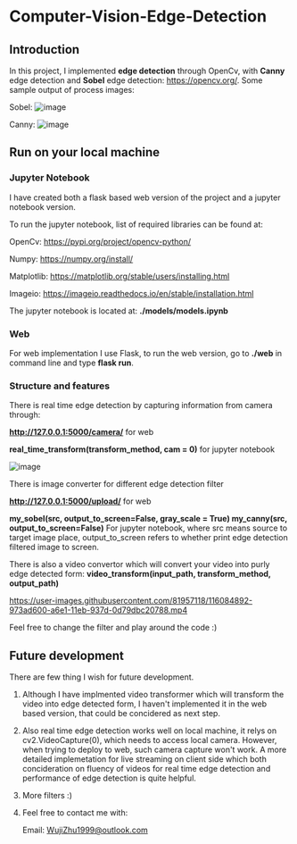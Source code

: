 # Computer-Vision-Edge-Detection

## Introduction
In this project, I implemented **edge detection** through OpenCv, with **Canny** edge detection and **Sobel** edge detection: https://opencv.org/. 
Some sample output of process images:
  
  Sobel:
![image](https://user-images.githubusercontent.com/81957118/116080464-74f28980-a6dc-11eb-9fc2-c780883ed4b9.png)

  Canny:
![image](https://user-images.githubusercontent.com/81957118/116080916-f518ef00-a6dc-11eb-90cd-4e9f3d7945d7.png)

## Run on your local machine
### Jupyter Notebook
I have created both a flask based web version of the project and a jupyter notebook version.

To run the jupyter notebook, list of required libraries can be found at:
  
  OpenCv: https://pypi.org/project/opencv-python/
  
  Numpy: https://numpy.org/install/
  
  Matplotlib: https://matplotlib.org/stable/users/installing.html
  
  Imageio: https://imageio.readthedocs.io/en/stable/installation.html
  
The jupyter notebook is located at: **./models/models.ipynb**

### Web
For web implementation I use Flask, to run the web version, go to **./web** in command line and type **flask run**.
### Structure and features
There is real time edge detection by capturing information from camera through: 

**http://127.0.0.1:5000/camera/** for web

**real_time_transform(transform_method, cam = 0)** for jupyter notebook

![image](https://user-images.githubusercontent.com/81957118/116084167-d3216b80-a6e0-11eb-9dea-83d983e8d86f.png)

There is image converter for different edge detection filter

**http://127.0.0.1:5000/upload/** for web

**my_sobel(src, output_to_screen=False, gray_scale = True)
my_canny(src, output_to_screen=False)**
For jupyter notebook, where src means source to target image place, output_to_screen refers to whether print edge detection filtered image to screen.

There is also a video convertor which will convert your video into purly edge detected form: **video_transform(input_path, transform_method, output_path)**
 

https://user-images.githubusercontent.com/81957118/116084892-973ad600-a6e1-11eb-937d-0d79dbc20788.mp4

Feel free to change the filter and play around the code :)


## Future development
There are few thing I wish for future development.
1. Although I have implmented video transformer which will transform the video into edge detected form, I haven't implemented it in the web based version, that could be concidered as next step.
2. Also real time edge detection works well on local machine, it relys on cv2.VideoCapture(0), which needs to access local camera. However, when trying to deploy to web, such camera capture won't work. A more detailed implemetation for live streaming on client side which both concideration on fluency of videos for real time edge detection and performance of edge detection is quite helpful.
3. More filters :)
4. Feel free to contact me with:
    
    Email: WujiZhu1999@outlook.com
